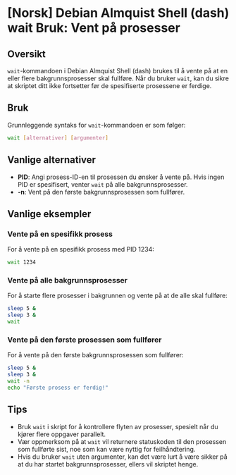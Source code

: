 # [Norsk] Debian Almquist Shell (dash) wait Bruk: Vent på prosesser

## Oversikt
`wait`-kommandoen i Debian Almquist Shell (dash) brukes til å vente på at en eller flere bakgrunnsprosesser skal fullføre. Når du bruker `wait`, kan du sikre at skriptet ditt ikke fortsetter før de spesifiserte prosessene er ferdige.

## Bruk
Grunnleggende syntaks for `wait`-kommandoen er som følger:

```sh
wait [alternativer] [argumenter]
```

## Vanlige alternativer
- **PID**: Angi prosess-ID-en til prosessen du ønsker å vente på. Hvis ingen PID er spesifisert, venter `wait` på alle bakgrunnsprosesser.
- **-n**: Vent på den første bakgrunnsprosessen som fullfører.

## Vanlige eksempler

### Vente på en spesifikk prosess
For å vente på en spesifikk prosess med PID 1234:

```sh
wait 1234
```

### Vente på alle bakgrunnsprosesser
For å starte flere prosesser i bakgrunnen og vente på at de alle skal fullføre:

```sh
sleep 5 &
sleep 3 &
wait
```

### Vente på den første prosessen som fullfører
For å vente på den første bakgrunnsprosessen som fullfører:

```sh
sleep 5 &
sleep 3 &
wait -n
echo "Første prosess er ferdig!"
```

## Tips
- Bruk `wait` i skript for å kontrollere flyten av prosesser, spesielt når du kjører flere oppgaver parallelt.
- Vær oppmerksom på at `wait` vil returnere statuskoden til den prosessen som fullførte sist, noe som kan være nyttig for feilhåndtering.
- Hvis du bruker `wait` uten argumenter, kan det være lurt å være sikker på at du har startet bakgrunnsprosesser, ellers vil skriptet henge.